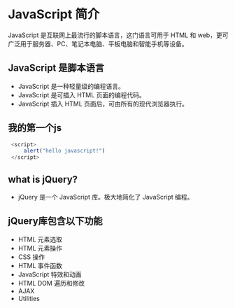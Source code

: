 # JavaScript 简介

  JavaScript 是互联网上最流行的脚本语言，这门语言可用于 HTML 和 web，更可广泛用于服务器、PC、笔记本电脑、平板电脑和智能手机等设备。

## JavaScript 是脚本语言

* JavaScript 是一种轻量级的编程语言。
* JavaScript 是可插入 HTML 页面的编程代码。
* JavaScript 插入 HTML 页面后，可由所有的现代浏览器执行。

## 我的第一个js

 ```js
  <script>
      alert("hello javascript!")
  </script>
 ```

## what is jQuery?

* jQuery 是一个 JavaScript 库。极大地简化了 JavaScript 编程。

## jQuery库包含以下功能

* HTML 元素选取
* HTML 元素操作
* CSS 操作
* HTML 事件函数
* JavaScript 特效和动画
* HTML DOM 遍历和修改
* AJAX
* Utilities
